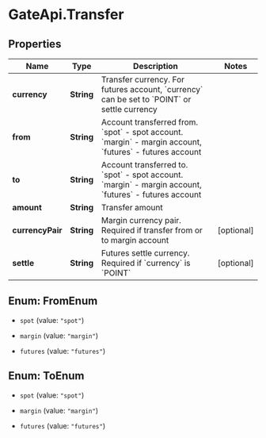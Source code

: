 # GateApi.Transfer

## Properties
Name | Type | Description | Notes
------------ | ------------- | ------------- | -------------
**currency** | **String** | Transfer currency. For futures account, &#x60;currency&#x60; can be set to &#x60;POINT&#x60; or settle currency | 
**from** | **String** | Account transferred from. &#x60;spot&#x60; - spot account. &#x60;margin&#x60; - margin account, &#x60;futures&#x60; - futures account | 
**to** | **String** | Account transferred to. &#x60;spot&#x60; - spot account. &#x60;margin&#x60; - margin account, &#x60;futures&#x60; - futures account | 
**amount** | **String** | Transfer amount | 
**currencyPair** | **String** | Margin currency pair. Required if transfer from or to margin account | [optional] 
**settle** | **String** | Futures settle currency. Required if &#x60;currency&#x60; is &#x60;POINT&#x60; | [optional] 


<a name="FromEnum"></a>
## Enum: FromEnum


* `spot` (value: `"spot"`)

* `margin` (value: `"margin"`)

* `futures` (value: `"futures"`)




<a name="ToEnum"></a>
## Enum: ToEnum


* `spot` (value: `"spot"`)

* `margin` (value: `"margin"`)

* `futures` (value: `"futures"`)




